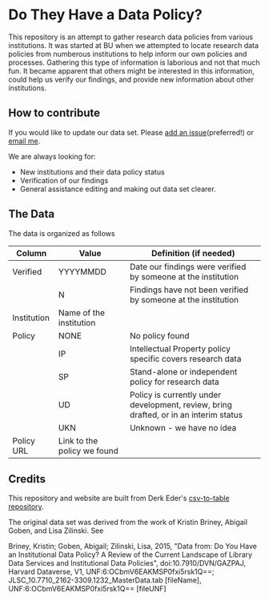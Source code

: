 # Do They Have a Data Policy? 

This repository is an attempt to gather research data policies from various institutions. It was started at BU when we attempted to locate research data policies from numberous institutions to help inform our own policies and processes. Gathering this type of information is laborious and not that much fun. It became apparent that others might be interested in this information, could help us verify our findings, and provide new information about other institutions. 

## How to contribute

If you would like to update our data set. Please [add an issue](https://github.com/tomhohenstein/do-they-have-a-data-policy/issues)(preferred!) or [email me](mailto:tah@bu.edu).

We are always looking for:

+ New institutions and their data policy status
+ Verification of our findings
+ General assistance editing and making out data set clearer. 

## The Data

The data is organized as follows 

|Column   | Value | Definition (if needed) |
|---|---|---|
|Verified| YYYYMMDD   | Date our findings were verified by someone at the institution    |
|   | N  | Findings have not been verified by someone at the institution    |
| Institution  | Name of the institution   |   |
|Policy | NONE| No policy found | 
| | IP | Intellectual Property policy specific covers research data | 
| | SP | Stand-alone or independent policy for research data | 
| | UD | Policy is currently under development, review, bring drafted, or in an interim status |
| | UKN | Unknown - we have no idea | 
| Policy URL | Link to the policy we found | | 



## Credits

This repository and website are built from Derk Eder's [csv-to-table repository](https://github.com/derekeder/csv-to-html-table).

The original data set was derived from the work of Kristin Briney, Abigail Goben, and Lisa Zilinski. See 

Briney, Kristin; Goben, Abigail; Zilinski, Lisa, 2015, "Data from: Do You Have an Institutional Data Policy? A Review of the Current Landscape of Library Data Services and Institutional Data Policies", doi:10.7910/DVN/GAZPAJ, Harvard Dataverse, V1, UNF:6:OCbmV6EAKMSP0fxi5rsk1Q==; JLSC_10.7710_2162-3309.1232_MasterData.tab [fileName], UNF:6:OCbmV6EAKMSP0fxi5rsk1Q== [fileUNF]

